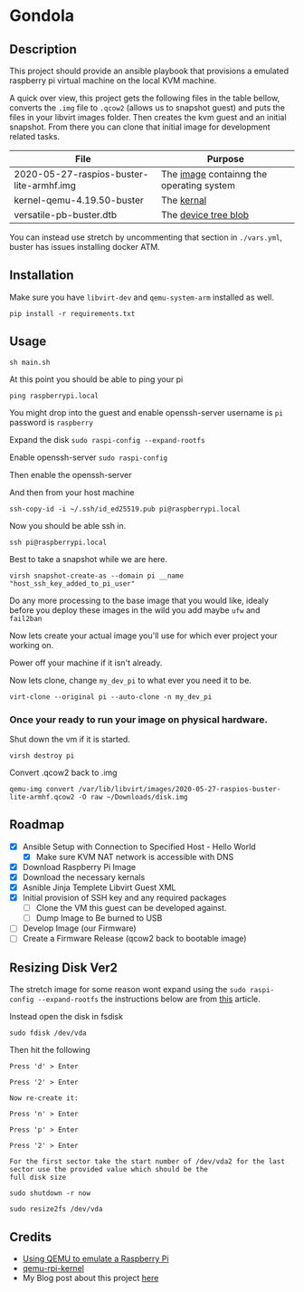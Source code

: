 # Gondola

## Description

This project should provide an ansible playbook that provisions a
emulated raspberry pi virtual machine on the local KVM machine.

A quick over view, this project gets the following files in the table bellow, converts the `.img` file to `.qcow2` (allows us to snapshot guest)
and puts the files in your libvirt images folder. Then creates the kvm guest and an initial snapshot. From there you can clone that initial image for development related tasks.

| File                                     | Purpose                                                                            |
| ---------------------------------------- | ---------------------------------------------------------------------------------- |
| 2020-05-27-raspios-buster-lite-armhf.img | The [image](https://www.raspberrypi.org/downloads/) containng the operating system |
| kernel-qemu-4.19.50-buster               | The [kernal](<https://en.wikipedia.org/wiki/Kernel_(operating_system)>)            |
| versatile-pb-buster.dtb                  | The [device tree blob](https://superuser.com/a/736988)                             |

You can instead use stretch by uncommenting that section in `./vars.yml`, buster has issues installing docker ATM.

## Installation

Make sure you have `libvirt-dev` and `qemu-system-arm` installed as well.

`pip install -r requirements.txt`

## Usage

`sh main.sh`

At this point you should be able to ping your pi

`ping raspberrypi.local`

You might drop into the guest and enable openssh-server username is `pi` password is `raspberry`

Expand the disk
`sudo raspi-config --expand-rootfs`

Enable openssh-server
`sudo raspi-config`

Then enable the openssh-server

And then from your host machine

`ssh-copy-id -i ~/.ssh/id_ed25519.pub pi@raspberrypi.local`

Now you should be able ssh in.

`ssh pi@raspberrypi.local`

Best to take a snapshot while we are here.

`virsh snapshot-create-as --domain pi __name "host_ssh_key_added_to_pi_user"`

Do any more processing to the base image that you would like, idealy before you deploy these images in the wild you add
maybe `ufw` and `fail2ban`

Now lets create your actual image you'll use for which ever project your working on.

Power off your machine if it isn't already.

Now lets clone, change `my_dev_pi` to what ever you need it to be.

`virt-clone --original pi --auto-clone -n my_dev_pi`

### Once your ready to run your image on physical hardware.
Shut  down the vm if it is started.

`virsh destroy pi`

Convert .qcow2 back to .img

`qemu-img convert /var/lib/libvirt/images/2020-05-27-raspios-buster-lite-armhf.qcow2 -O raw ~/Downloads/disk.img`

## Roadmap

- [x] Ansible Setup with Connection to Specified Host - Hello World
  - [x] Make sure KVM NAT network is accessible with DNS
- [x] Download Raspberry Pi Image
- [x] Download the necessary kernals
- [x] Asnible Jinja Templete Libvirt Guest XML
- [x] Initial provision of SSH key and any required packages
  - [ ] Clone the VM this guest can be developed against.
  - [ ] Dump Image to Be burned to USB
- [ ] Develop Image (our Firmware)
- [ ] Create a Firmware Release (qcow2 back to bootable image)

## Resizing Disk Ver2

The stretch image for some reason wont expand using the
`sudo raspi-config --expand-rootfs` the instructions below are from [this](https://raspberry-projects.com/pi/pi-operating-systems/raspbian/troubleshooting/expand-filesystem-issues)
article.

Instead open the disk in fsdisk

`sudo fdisk /dev/vda`

Then hit the following

```
Press 'd' > Enter

Press '2' > Enter

Now re-create it:

Press 'n' > Enter

Press 'p' > Enter

Press '2' > Enter

For the first sector take the start number of /dev/vda2 for the last sector use the provided value which should be the
full disk size

sudo shutdown -r now

sudo resize2fs /dev/vda
```

## Credits

- [Using QEMU to emulate a Raspberry Pi](https://blog.agchapman.com/using-qemu-to-emulate-a-raspberry-pi/)
- [qemu-rpi-kernel](https://github.com/dhruvvyas90/qemu-rpi-kernel)
- My Blog post about this project [here](https://ncrmro.com/posts/gondola-ansible-playbook-for-emulating-raspberry-pi-os-with-kvm)
